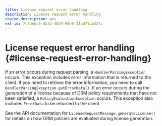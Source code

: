 ```yaml
---
title: License request error handling
description: License request error handling
copied-description: yes
exl-id: 7cfdebc5-db2b-4629-98e6-31ad71cb424c
---
```

# License request error handling {#license-request-error-handling}

If an error occurs during request parsing, a `HandlerParsingException` occurs. This exception includes error information that is returned to the client. If you need to retrieve the error information, you need to call `HandlerParsingException.getErrorData()`. If an error occurs during the generation of a license because of DRM policy requirements that have not been satisfied, a `PolicyEvaluationException` occurs. This exception also includes `ErrorData` to be returned to the client.

See the API documentation for `LicenseRequestMessage.generateLicense()` for details on how DRM policies are evaluated during license generation.

